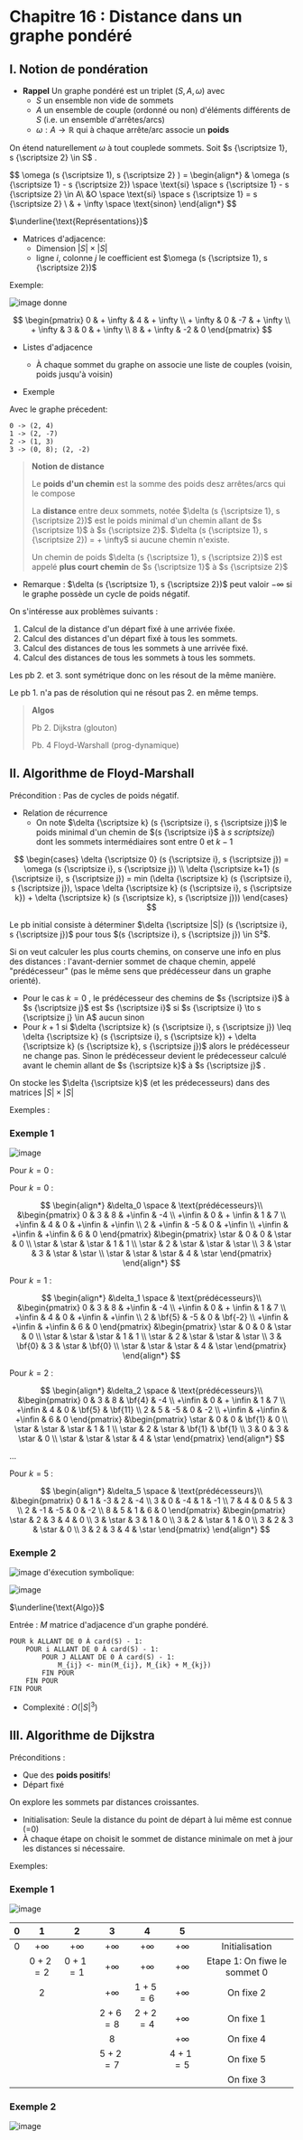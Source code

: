 # Chapitre 16 : Distance dans un graphe pondéré

## I. Notion de pondération

- __Rappel__ Un graphe pondéré est un triplet $(S, A, \omega)$ avec
  - $S$ un ensemble non vide de sommets
  - $A$ un ensemble de couple (ordonné ou non) d'éléments différents de $S$ (i.e. un ensemble d'arrêtes/arcs)
  - $\omega : A \to \mathbb{R}$ qui à chaque arrête/arc associe un __poids__

On étend naturellement $\omega$ à tout couplede sommets. Soit $s {\scriptsize 1}, s {\scriptsize 2} \in S$ .

$$
\omega (s {\scriptsize 1), s {\scriptsize 2} ) =
\begin{align*}
    & \omega (s {\scriptsize 1} - s {\scriptsize 2}) \space \text{si} \space  s {\scriptsize 1} - s {\scriptsize 2} \in A\\
    &O \space \text{si} \space s {\scriptsize 1} = s {\scriptsize 2} \\
    & + \infty \space \text{sinon}
\end{align*}
$$

$\underline{\text{Représentations}}$

- Matrices d'adjacence:
  - Dimension $|S| \times |S|$
  - ligne $i$, colonne $j$ le coefficient est $\omega (s {\scriptsize 1}, s {\scriptsize 2})$

Exemple:

![image](ressources/chap_16/matrice_pondere.png) donne

$$
\begin{pmatrix}
    0 & + \infty & 4 & + \infty \\
    + \infty & 0 & -7 & + \infty \\
    + \infty & 3 & 0 & + \infty \\
    8 & + \infty & -2 & 0
\end{pmatrix}
$$

- Listes d'adjacence
  - À chaque sommet du graphe on associe une liste de couples (voisin, poids jusqu'à voisin)

- Exemple

Avec le graphe précedent:

```lst
0 -> (2, 4)
1 -> (2, -7)
2 -> (1, 3)
3 -> (0, 8); (2, -2)
```

> __Notion de distance__
>
> Le __poids d'un chemin__ est la somme des poids desz arrêtes/arcs qui le compose
>
> La __distance__ entre deux sommets, notée $\delta (s {\scriptsize 1}, s {\scriptsize 2})$ est le poids minimal d'un chemin allant de $s {\scriptsize 1}$ à $s {\scriptsize 2}$. $\delta (s {\scriptsize 1}, s {\scriptsize 2}) = + \infty$ si aucune chemin n'existe.
>
> Un chemin de poids $\delta (s {\scriptsize 1}, s {\scriptsize 2})$ est appelé __plus court chemin__ de $s {\scriptsize 1}$ à $s {\scriptsize 2}$

- Remarque : $\delta (s {\scriptsize 1}, s {\scriptsize 2})$ peut valoir $- \infty$ si le graphe possède un cycle de poids négatif.

On s'intéresse aux problèmes suivants :

1. Calcul de la distance d'un départ fixé à une arrivée fixée.
2. Calcul des distances d'un départ fixé à tous les sommets.
3. Calcul des distances de tous les sommets à une arrivée fixé.
4. Calcul des distances de tous les sommets à tous les sommets.

Les pb 2. et 3. sont symétrique donc on les résout de la même manière.

Le pb 1. n'a pas de résolution qui ne résout pas 2. en même temps.

> __Algos__
>
> Pb 2. Dijkstra (glouton)
>
> Pb. 4 Floyd-Warshall (prog-dynamique)

## II. Algorithme de Floyd-Marshall

Précondition : Pas de cycles de poids négatif.

- Relation de récurrence
  - On note $\delta {\scriptsize k} (s {\scriptsize i}, s {\scriptsize j})$ le poids minimal d'un chemin de $(s {\scriptsize i}$ à $s {\ scriptsize j})$ dont les sommets intermédiaires sont entre $0$ et $k-1$

$$
\begin{cases}
    \delta {\scriptsize 0} (s {\scriptsize i}, s {\scriptsize j}) = \omega (s {\scriptsize i}, s {\scriptsize j}) \\
    \delta {\scriptsize k+1} (s {\scriptsize i}, s {\scriptsize j}) = min (\delta {\scriptsize k} (s {\scriptsize i}, s {\scriptsize j}), \space \delta {\scriptsize k} (s {\scriptsize i}, s {\scriptsize k}) + \delta {\scriptsize k} (s {\scriptsize k}, s {\scriptsize j}))
\end{cases}
$$

Le pb initial consiste à déterminer $\delta {\scriptsize |S|} (s {\scriptsize i}, s {\scriptsize j})$ pour tous $(s {\scriptsize i}, s {\scriptsize j}) \in S²$.

Si on veut calculer les plus courts chemins, on conserve une info en plus des distances : l'avant-dernier sommet de chaque chemin, appelé "prédécesseur" (pas le même sens que prédécesseur dans un graphe orienté).

- Pour le cas $k = 0$ , le prédécesseur des chemins de $s {\scriptsize i}$ à $s {\scriptsize j}$ est $s {\scriptsize i}$ si $s {\scriptsize i} \to s {\scriptsize j} \in A$ aucun sinon
- Pour $k+1$ si $\delta {\scriptsize k} (s {\scriptsize i}, s {\scriptsize j}) \leq \delta {\scriptsize k} (s {\scriptsize i}, s {\scriptsize k}) + \delta {\scriptsize k} (s {\scriptsize k}, s {\scriptsize j})$ alors le prédécesseur ne change pas. Sinon le prédécesseur devient le prédecesseur calculé avant le chemin allant de $s {\scriptsize k}$ à $s {\scriptsize j}$ .

On stocke les $\delta {\scriptsize k}$ (et les prédecesseurs) dans des matrices $|S| \times |S|$

Exemples :

### Exemple 1

![image](ressources/chap_16/ex1_floyd_warshall.png)

Pour $k=0$ :

Pour $k = 0$ :

$$
\begin{align*}
    &\delta_0 \space & \text{prédécesseurs}\\
    &\begin{pmatrix}
        0 & 3 & 8 & +\infin & -4 \\
        +\infin & 0 & + \infin & 1 & 7 \\
        +\infin & 4 & 0 & +\infin & +\infin \\
        2 & +\infin & -5 & 0 & +\infin \\
        +\infin & +\infin & +\infin & 6 & 0
    \end{pmatrix}
    &\begin{pmatrix}
        \star & 0 & 0 & \star & 0 \\
        \star & \star & \star & 1 & 1 \\
        \star & 2 & \star & \star & \star \\
        3 & \star & 3 & \star & \star \\
        \star & \star & \star & 4 & \star
    \end{pmatrix}
\end{align*}
$$

Pour $k=1$ :

$$
\begin{align*}
    &\delta_1 \space & \text{prédécesseurs}\\
    &\begin{pmatrix}
        0 & 3 & 8 & +\infin & -4 \\
        +\infin & 0 & + \infin & 1 & 7 \\
        +\infin & 4 & 0 & +\infin & +\infin \\
        2 & \bf{5} & -5 & 0 & \bf{-2} \\
        +\infin & +\infin & +\infin & 6 & 0
    \end{pmatrix}
    &\begin{pmatrix}
        \star & 0 & 0 & \star & 0 \\
        \star & \star & \star & 1 & 1 \\
        \star & 2 & \star & \star & \star \\
        3 & \bf{0} & 3 & \star & \bf{0} \\
        \star & \star & \star & 4 & \star
    \end{pmatrix}
\end{align*}
$$

Pour $k = 2$ :

$$
\begin{align*}
    &\delta_2 \space & \text{prédécesseurs}\\
    &\begin{pmatrix}
        0 & 3 & 8 & \bf{4} & -4 \\
        +\infin & 0 & + \infin & 1 & 7 \\
        +\infin & 4 & 0 & \bf{5} & \bf{11} \\
        2 & 5 & -5 & 0 & -2 \\
        +\infin & +\infin & +\infin & 6 & 0
    \end{pmatrix}
    &\begin{pmatrix}
        \star & 0 & 0 & \bf{1} & 0 \\
        \star & \star & \star & 1 & 1 \\
        \star & 2 & \star & \bf{1} & \bf{1} \\
        3 & 0 & 3 & \star & 0 \\
        \star & \star & \star & 4 & \star
    \end{pmatrix}
\end{align*}
$$

...

Pour $k=5$ :

$$
\begin{align*}
    &\delta_5 \space & \text{prédécesseurs}\\
    &\begin{pmatrix}
        0 & 1 & -3 & 2 & -4 \\
        3 & 0 & -4 & 1 & -1 \\
        7 & 4 & 0 & 5 & 3 \\
        2 & -1 & -5 & 0 & -2 \\
        8 & 5 & 1 & 6 & 0
    \end{pmatrix}
    &\begin{pmatrix}
        \star & 2 & 3 & 4 & 0 \\
        3 & \star & 3 & 1 & 0 \\
        3 & 2 & \star & 1 & 0 \\
        3 & 2 & 3 & \star & 0 \\
        3 & 2 & 3 & 4 & \star
    \end{pmatrix}
\end{align*}
$$

### Exemple 2

![image](ressources/chap_16/Floyd_warshall_gif.gif) d'éxecution symbolique:

![image](ressources/chap_16/Floyd-Warshall_example.png)

$\underline{\text{Algo}}$

Entrée : $M$ matrice d'adjacence d'un graphe pondéré.

```ALGO
POUR k ALLANT DE 0 À card(S) - 1:
    POUR i ALLANT DE 0 À card(S) - 1:
        POUR J ALLANT DE 0 À card(S) - 1:
            M_{ij} <- min(M_{ij}, M_{ik} + M_{kj})
        FIN POUR
    FIN POUR
FIN POUR
```

- Complexité : $O(|S|^3)$

## III. Algorithme de Dijkstra

Préconditions :

- Que des __poids positifs__!
- Départ fixé

On explore les sommets par distances croissantes.

- Initialisation: Seule la distance du point de départ à lui même est connue (=0)
- À chaque étape on choisit le sommet de distance minimale on met à jour les distances si nécessaire.

Exemples:

### Exemple 1

![image](ressources/chap_16/dijkstra_exemple.png)

|0|1|2|3|4|5||
|:-:|:-:|:-:|:-:|:-:|:-:|:-:|
|$0$|$+ \infty$|$+ \infty$|$+ \infty$|$+ \infty$|$+ \infty$|Initialisation|
||$0 + 2 = 2$|$0 + 1 = 1$|$+ \infty$|$+ \infty$|$+ \infty$|Etape 1: On fiwe le sommet 0|
||2||$+ \infty$|$1 + 5 = 6$|$+ \infty$|On fixe 2|
||||$2 + 6 = 8$|$2 + 2 = 4$|$+ \infty$|On fixe 1|
||||$8$||$+ \infty$|On fixe 4|
||||$5 + 2 = 7$||$4 + 1 = 5$|On fixe 5|
|||||||On fixe 3|

### Exemple 2

![image](ressources/chap_16/Dijkstra_Animation.gif)
